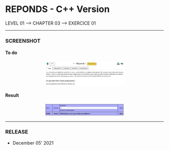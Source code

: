 # REPONDS - C++ Version
LEVEL 01 --> CHAPTER 03 --> EXERCICE 01

---
### **SCREENSHOT**

#### To do
<div align="center">
    <img
        src="https://github.com/Ayckinn/CPP/blob/main/FRANCE_IOI/LEVEL_01/Chapter_03/01_reponds/todo.png"
        alt="DEMO"
        style="width:50%">
</div>

#### Result
<div align="center">
    <img
        src="https://github.com/Ayckinn/CPP/blob/main/FRANCE_IOI/LEVEL_01/Chapter_03/01_reponds/result.png"
        alt="DEMO"
        style="width:50%">
</div>

---
### **RELEASE**

- December 05' 2021
